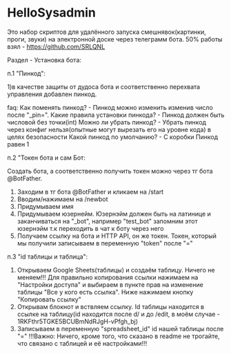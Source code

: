 # HelloSysadmin
Это набор скриптов для удалённого запуска смешнявок(картинки, проги, звуки) на электронной доске через телеграмм бота.
50% работы взял - https://github.com/SRLQNL

Раздел - Установка бота:

п.1 "Пинкод": 

1)в качестве защиты от дудоса бота и соответственно перехвата управления добавлен пинкод.

faq:
Как поменять пинкод? - Пинкод можно изменить изменив число после "_pin=".
Какие правила установки пинкода? - Пинкод должен быть числовой без точки(int)
Можно ли убрать пинкод? - Убрать пинкод через конфиг нельзя(опытные могут вырезать его на уровне кода) в целях безопасности
Какой пинкод по умолчанию? - С коробки Пинкод равен 1


п.2 "Токен бота и сам Бот: 

Создать бота, а соответственно получить токен можно через тг бота @BotFather.
1) Заходим в тг бота @BotFather и кликаем на /start
2) Вводим/нажимаем на /newbot
3) Придумываем имя
4) Придумываем юзернейм. Юзернэйм должен быть на латинице и заканчиваться на "_bot", например "test_bot" запомним этот юзернэйм т.к переходить в чат к боту через него
5) Получаем ссылку на бота и HTTP API, он же токен. Токен, который мы получили записываем в переменную "token" после "="


п.3 "id таблицы и таблица":

1) Открываем Google Sheets(таблицы) и создаём таблицу. Ничего не меняем!!! Для правильно копирования ссылки нажимаем на "Настройки доступа" и выбираем в пункте прав на изменение таблицы "Все у кого есть ссылка". Ниже нажимаем кнопку "Копировать ссылку"
2) Открывам блокнот и вствляем ссылку. Id таблицы находится в ссылке на таблицу(id находится после d/ и до /edit, в моём случае - 1RKFthr5TGKE5BCUBmNdRJgH-vPfgh_bj)
3) Записываем в переменную "spreadsheet_id" id нашей таблицы после "="
!!!Важно:
Ничего, кроме того, что сказано в readme не трогайте, что связано с таблицей и её настройками!!!
